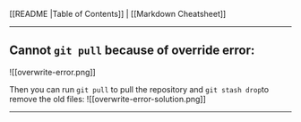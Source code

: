 [[README |Table of Contents]] | [[Markdown Cheatsheet]]
___
## Cannot `git pull` because of override error:
![[overwrite-error.png]]

Then you can run `git pull` to pull the repository and `git stash drop`to remove the old files:
![[overwrite-error-solution.png]]
___
